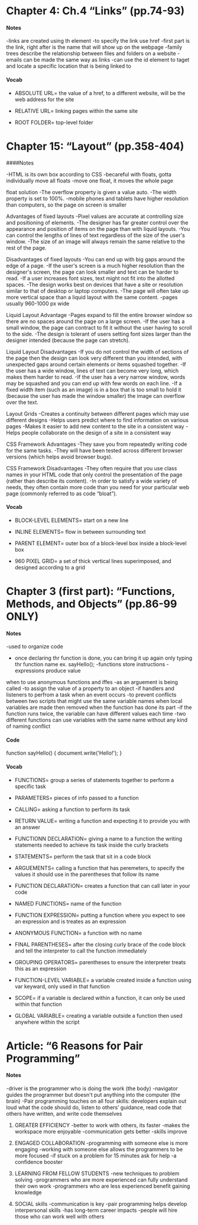 # Chapter 4: Ch.4 “Links” (pp.74-93)

#### Notes

-links are created using th <a> element
-to specify the link use href
-first part is the link, right after is the name that will show up on the webpage
-family trees describe the relationship between files and folders on a website
-emails can be made the same way as links
-can use the id element to taget and locate a specific location that is being linked to



 #### Vocab

- ABSOLUTE URL= the value of a href, to a different website, will be the web address for the site

- RELATIVE URL= linking pages within the same site

- ROOT FOLDER= top-level folder



# Chapter 15: “Layout” (pp.358-404)

####Notes

-HTML is its own box according to CSS
-becareful with floats, gotta individually move all floats
-move one float, it moves the whole page

float solution
 	-The overflow property is given a value auto.
	-The width property is set to 100%.
-mobile phones and tablets have higher resolution than computers, so the page on screen is smaller

Advantages of fixed layouts
	-Pixel values are accurate at controlling size and positioning of elements.
	-The designer has far greater control over the appearance and position of items on the page than with liquid layouts.
	-You can control the lengths of lines of text regardless of the size of the user's window.
	-The size of an image will always remain the same relative to the rest of the page.

Disadvantages of fixed layouts
	-You can end up with big gaps around the edge of a page.
	-If the user's screen is a much higher resolution than the designer's screen, the page can look smaller and text can be harder to read.
	-If a user increases font sizes, text might not fit into the allotted spaces.
	-The design works best on devices that have a site or resolution similar to that of desktop or laptop computers.
	-The page will often take up more vertical space than a liquid layout with the same content.
-pages usually 960-1000 px wide

Liquid Layout Advantage
	-Pages expand to fill the entire browser window so there are no spaces around the page on a large screen.
	-If the user has a small window, the page can contract to fit it without the user having to scroll to the side.
	-The design is tolerant of users setting font sizes larger than the designer intended (because the page can stretch).

Liquid Layout Disadvantages
	-If you do not control the width of sections of the page then the design can look very different than you intended, with unexpected gaps around certain elements or items squashed together.
	-If the user has a wide window, lines of text can become very long, which makes them harder to read.
	-If the user has a very narrow window, words may be squashed and you can end up with few words on each line.
	-If a fixed width item (such as an image) is in a box that is too small to hold it (because the user has made the window smaller) the image can overflow over the text.

Layout Grids
	-Creates a continuity between different pages which may use different designs
	-Helps users predict where to find information on various pages
	-Makes it easier to add new content to the site in a consistent way
	-Helps people collaborate on the design of a site in a consistent way

CSS Framework Advantages
	-They save you from repeatedly writing code for the same tasks.
	-They will have been tested across different browser versions (which helps avoid browser bugs).

CSS Framework Disadvantages
	-They often require that you use class names in your HTML code that only control the presentation of the page (rather than describe its content).
	-In order to satisfy a wide variety of needs, they often contain more code than you need for your particular web page (commonly referred to as code “bloat”).

#### Vocab

- BLOCK-LEVEL ELEMENTS= start on a new line 

- INLINE ELEMENTS= flow in between surrounding text 

- PARENT ELEMENT= outer box of a block-level box inside a block-level box

- 960 PIXEL GRID= a set of thick vertical lines superimposed, and designed according to a grid


# Chapter 3 (first part): “Functions, Methods, and Objects” (pp.86-99 ONLY)

#### Notes
-used to organize code
- once declaring thr function is done, you can bring it up again only typing thr function name
ex. sayHello();
-functions store instructions
-expressions produce value

when to use anonymous functions and iffes
	-as an arguement is being called
	-to assign the value of a property to an object
	-if handlers and listeners to perfrom a task when an event occurs
	-to prevent conflicts between two scripts that might use the same variable names
when local variables are made then removed when the function has done its part
	-if the function runs twice, the variable can have different values each time
	-two different functions can use variables with the same name without any kind of naming conflict

#### Code

function sayHello() {
	document.write('Hello!');
}

#### Vocab

- FUNCTIONS= group a series of statements together to perform a specific task

- PARAMETERS= pieces of info passed to a function 

- CALLING= asking a function to perform its task

- RETURN VALUE= writing a function and expecting it to provide you with an answer

- FUNCTIONN DECLARATION= giving a name to a function the writing statements needed to achieve its task inside the curly brackets

- STATEMENTS= perform the task that sit in a code block

- ARGUEMENTS= calling a function that has peremeters, to specify the values it should use in the parentheses that follow its name

- FUNCTION DECLARATION= creates a function that can call later in your code

- NAMED FUNCTIONS= name of the function

- FUNCTION EXPRESSION= putting a function where you expect to see an expression and is treates as an expression

- ANONYMOUS FUNCTION= a function with no name

- FINAL PARENTHESES= after the closing curly brace of the code block and tell the interpreter to call the function immediately

- GROUPING OPERATORS= parentheses to ensure the interpreter treats this as an expression

- FUNCTION-LEVEL VARIABLE= a variable created inside a function using var keyward, only used in that function

- SCOPE= if a variable is declared within a function, it can only be used within that function

- GLOBAL VARIABLE= creating a variable outside a function then used anywhere within the script 


# Article: “6 Reasons for Pair Programming”

#### Notes

-driver is the programmer who is doing the work (the body)
-navigator guides the programmer but doesn't put anything into the computer (the brain)
-Pair programming touches on all four skills: developers explain out loud what the code should do, listen to others’ guidance, read code that others have written, and write code themselves

1. GREATER EFFICIENCY
-better to work with others, its faster
-makes the workspace more enjoyable
-communication gets better
-skills improve

2. ENGAGED COLLABORATION
-programming with someone else is more engaging
-working with someone else allows the programmers to be more focused
-if stuck on a problem for 15 minutes ask for help
-a confidence booster 

3. LEARNING FROM FELLOW STUDENTS
-new techniques to problem solving
-programmers who are more experienced can fully understand their own work
-programmers who are less experienced benefit gaining knowledge 

4. SOCIAL skills
-communication is key
-pair programming helps develop interpersonal skills
-has long-term career impacts
-people will hire those who can work well with others

